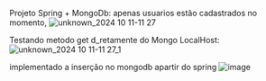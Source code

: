 Projeto Spring + MongoDb:
apenas usuarios estão cadastrados no momento,
![unknown_2024 10 11-11 27](https://github.com/user-attachments/assets/f241f247-5244-40c3-8018-4b3e8b71d718)

Testando metodo get d_retamente do Mongo LocalHost:
![unknown_2024 10 11-11 27_1](https://github.com/user-attachments/assets/567f6286-2371-4f25-b75b-e77b8f97d11a)

implementado a inserção no mongodb apartir do spring 
![image](https://github.com/user-attachments/assets/2980ad56-0531-42b3-bc79-c2eed3e93990)
